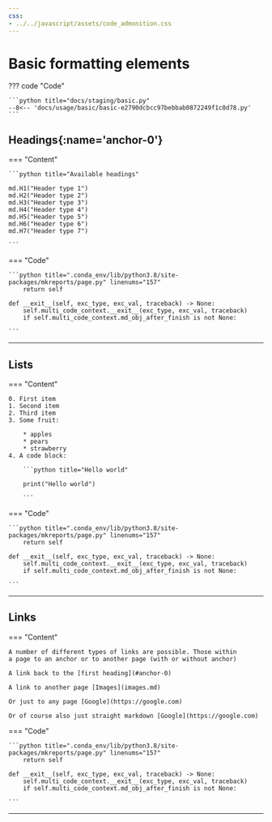```yaml
---
css:
- ../../javascript/assets/code_admonition.css
---
```



# Basic formatting elements

??? code "Code"

    ```python title="docs/staging/basic.py"
    --8<-- 'docs/usage/basic/basic-e2790dcbcc97bebbab0872249f1c0d78.py'
    ```

## Headings[](){:name='anchor-0'}

[comment]: # (id: anchor-0)

=== "Content"

    ```python title="Available headings"

    md.H1("Header type 1")
    md.H2("Header type 2")
    md.H3("Header type 3")
    md.H4("Header type 4")
    md.H5("Header type 5")
    md.H6("Header type 6")
    md.H7("Header type 7")

    ```

=== "Code"

    ```python title=".conda_env/lib/python3.8/site-packages/mkreports/page.py" linenums="157"
        return self

    def __exit__(self, exc_type, exc_val, traceback) -> None:
        self.multi_code_context.__exit__(exc_type, exc_val, traceback)
        if self.multi_code_context.md_obj_after_finish is not None:

    ```

---

## Lists

=== "Content"

    0. First item
    1. Second item
    2. Third item
    3. Some fruit:
    
        * apples
        * pears
        * strawberry
    4. A code block:
    
        ```python title="Hello world"
    
        print("Hello world")                    
    
        ```

=== "Code"

    ```python title=".conda_env/lib/python3.8/site-packages/mkreports/page.py" linenums="157"
        return self

    def __exit__(self, exc_type, exc_val, traceback) -> None:
        self.multi_code_context.__exit__(exc_type, exc_val, traceback)
        if self.multi_code_context.md_obj_after_finish is not None:

    ```

---

## Links

=== "Content"

    A number of different types of links are possible. Those within
    a page to an anchor or to another page (with or without anchor)

    A link back to the [first heading](#anchor-0)

    A link to another page [Images](images.md)

    Or just to any page [Google](https://google.com)

    Or of course also just straight markdown [Google](https://google.com)

=== "Code"

    ```python title=".conda_env/lib/python3.8/site-packages/mkreports/page.py" linenums="157"
        return self

    def __exit__(self, exc_type, exc_val, traceback) -> None:
        self.multi_code_context.__exit__(exc_type, exc_val, traceback)
        if self.multi_code_context.md_obj_after_finish is not None:

    ```

---
